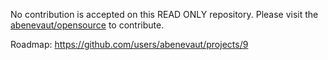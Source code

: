 No contribution is accepted on this READ ONLY repository.
Please visit the [abenevaut/opensource](https://github.com/abenevaut/opensource) to contribute.

Roadmap: https://github.com/users/abenevaut/projects/9
